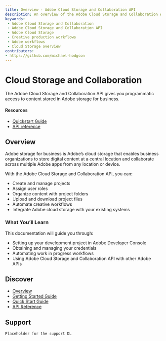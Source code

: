 ```yaml
---
title: Overview - Adobe Cloud Storage and Collaboration API
description: An overview of the Adobe Cloud Storage and Collaboration API
keywords:
 - Adobe Cloud Storage and Collaboration
 - Adobe Cloud Storage and Collaboration API
 - Adobe Cloud Storage
 - Creative production workflows
 - Adobe workflows
 - Cloud Storage overview
contributors:
- https://github.com/michael-hodgson
---
```


<HeroSimple slots="heading, text"/>

# Cloud Storage and Collaboration

The Adobe Cloud Storage and Collaboration API gives you programmatic access to content stored in Adobe storage for business.

<Resources slots="heading, links"/>

#### Resources

* [Quickstart Guide](./guides/quick-start/index.md)
* [API reference](./api/index.md)

## Overview

Adobe storage for business is Adobe’s cloud storage that enables business organizations to store digital content at a central location and collaborate across multiple Adobe apps from any location or device.

With the Adobe Cloud Storage and Collaboration API, you can:

* Create and manage projects
* Assign user roles
* Organize content with project folders
* Upload and download project files
* Automate creative workflows
* Integrate Adobe cloud storage with your existing systems

### What You’ll Learn

This documentation will guide you through:

* Setting up your development project in Adobe Developer Console
* Obtaining and managing your credentials
* Automating work in progress workflows
* Using Adobe Cloud Storage and Collaboration API with other Adobe APIs

## Discover

* [Overview](./guides/index.md)
* [Getting Started Guide](./guides/getting-started/index.md)
* [Quick Start Guide](./guides/quick-start/index.md)
* [API Reference](./guides/api/overview.md)

## Support

`Placeholder for the support DL`
